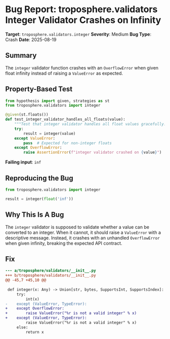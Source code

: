 # Bug Report: troposphere.validators Integer Validator Crashes on Infinity

**Target**: `troposphere.validators.integer`
**Severity**: Medium
**Bug Type**: Crash
**Date**: 2025-08-19

## Summary

The `integer` validator function crashes with an `OverflowError` when given float infinity instead of raising a `ValueError` as expected.

## Property-Based Test

```python
from hypothesis import given, strategies as st
from troposphere.validators import integer

@given(st.floats())
def test_integer_validator_handles_all_floats(value):
    """Test that integer validator handles all float values gracefully."""
    try:
        result = integer(value)
    except ValueError:
        pass  # Expected for non-integer floats
    except OverflowError:
        raise AssertionError(f"integer validator crashed on {value}")
```

**Failing input**: `inf`

## Reproducing the Bug

```python
from troposphere.validators import integer

result = integer(float('inf'))
```

## Why This Is A Bug

The `integer` validator is supposed to validate whether a value can be converted to an integer. When it cannot, it should raise a `ValueError` with a descriptive message. Instead, it crashes with an unhandled `OverflowError` when given infinity, breaking the expected API contract.

## Fix

```diff
--- a/troposphere/validators/__init__.py
+++ b/troposphere/validators/__init__.py
@@ -45,7 +45,10 @@
 
 def integer(x: Any) -> Union[str, bytes, SupportsInt, SupportsIndex]:
     try:
         int(x)
-    except (ValueError, TypeError):
+    except OverflowError:
+        raise ValueError("%r is not a valid integer" % x)
+    except (ValueError, TypeError):
         raise ValueError("%r is not a valid integer" % x)
     else:
         return x
```